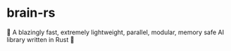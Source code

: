 # brain-rs

🚀  A blazingly fast, extremely lightweight, parallel, modular, memory safe AI library written in Rust 🚀